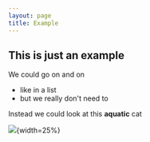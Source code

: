 ```yaml
---
layout: page
title: Example
---
```


## This is just an example

We could go on and on

- like in a list
- but we really don't need to

Instead we could look at this **aquatic** cat

![](https://upload.wikimedia.org/wikipedia/commons/f/f7/Prionailurus_viverrinus_01.jpg){width=25%}


